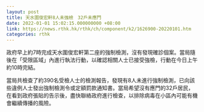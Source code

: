 ```yaml
---
layout: post
title: 天水圍俊宏軒8人未強檢　32戶未應門
date: 2022-01-01 15:02:15.000000000 +08:00
link: https://news.rthk.hk/rthk/ch/component/k2/1626900-20220101.htm
categories: rthk
---
```


政府早上約7時完成天水圍俊宏軒第二座的強制檢測，沒有發現確診個案。當局隨後在「受限區域」內進行執法行動，以確認相關人士已接受強檢，行動在今日上午約10時完結。

當局共檢查了約390名受檢人士的檢測報告，發現有8人未進行強制檢測，已向該些違例人士發出強制檢測令或定額罰款通知書。當局希望沒有應門的32戶居民，在看到政府張貼的告示後，盡快聯絡政府進行檢查，以排除病毒在小區內可能有機會繼續傳播的風險。
